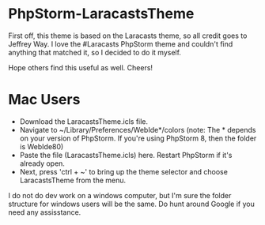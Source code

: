 # PhpStorm-LaracastsTheme

First off, this theme is based on the Laracasts theme, so all credit goes to Jeffrey Way. I love the #Laracasts PhpStorm theme and couldn't find anything that matched it, so I decided to do it myself.

Hope others find this useful as well. Cheers!


# Mac Users

 - Download the LaracastsTheme.icls file.
 - Navigate to ~/Library/Preferences/WebIde*/colors (note: The * depends on your version of PhpStorm. If you're using PhpStorm 8, then the folder is WebIde80)
 - Paste the file (LaracastsTheme.icls) here. Restart PhpStorm if it's already open.
 - Next, press 'ctrl + ~' to bring up the theme selector and choose LaracastsTheme from the menu.
 
I do not do dev work on a windows computer, but I'm sure the folder structure for windows users will be the same. Do hunt around Google if you need any assisstance.
